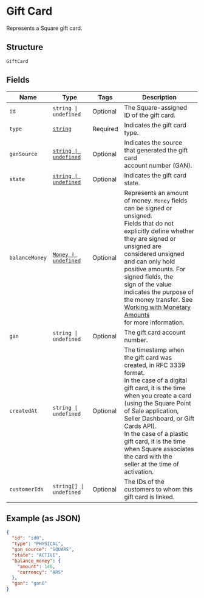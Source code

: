 
# Gift Card

Represents a Square gift card.

## Structure

`GiftCard`

## Fields

| Name | Type | Tags | Description |
|  --- | --- | --- | --- |
| `id` | `string \| undefined` | Optional | The Square-assigned ID of the gift card. |
| `type` | [`string`](../../doc/models/gift-card-type.md) | Required | Indicates the gift card type. |
| `ganSource` | [`string \| undefined`](../../doc/models/gift-card-gan-source.md) | Optional | Indicates the source that generated the gift card<br>account number (GAN). |
| `state` | [`string \| undefined`](../../doc/models/gift-card-status.md) | Optional | Indicates the gift card state. |
| `balanceMoney` | [`Money \| undefined`](../../doc/models/money.md) | Optional | Represents an amount of money. `Money` fields can be signed or unsigned.<br>Fields that do not explicitly define whether they are signed or unsigned are<br>considered unsigned and can only hold positive amounts. For signed fields, the<br>sign of the value indicates the purpose of the money transfer. See<br>[Working with Monetary Amounts](https://developer.squareup.com/docs/build-basics/working-with-monetary-amounts)<br>for more information. |
| `gan` | `string \| undefined` | Optional | The gift card account number. |
| `createdAt` | `string \| undefined` | Optional | The timestamp when the gift card was created, in RFC 3339 format.<br>In the case of a digital gift card, it is the time when you create a card<br>(using the Square Point of Sale application, Seller Dashboard, or Gift Cards API).  <br>In the case of a plastic gift card, it is the time when Square associates the card with the<br>seller at the time of activation. |
| `customerIds` | `string[] \| undefined` | Optional | The IDs of the customers to whom this gift card is linked. |

## Example (as JSON)

```json
{
  "id": "id0",
  "type": "PHYSICAL",
  "gan_source": "SQUARE",
  "state": "ACTIVE",
  "balance_money": {
    "amount": 146,
    "currency": "ARS"
  },
  "gan": "gan6"
}
```

